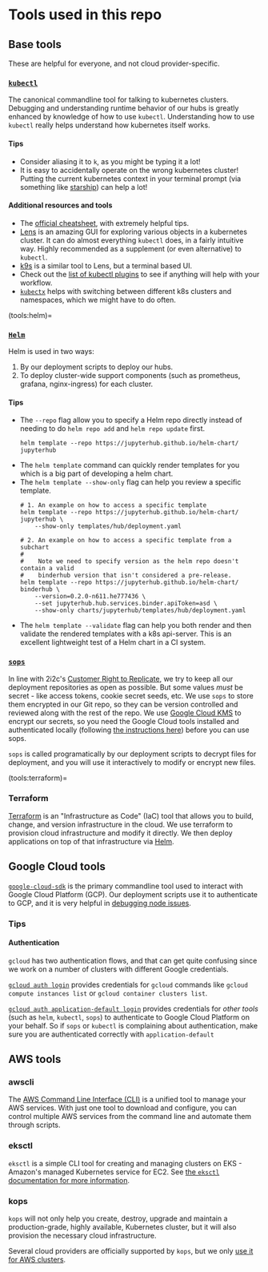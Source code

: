 # Tools used in this repo

## Base tools

These are helpful for everyone, and not cloud provider-specific.

### [`kubectl`](https://kubernetes.io/docs/tasks/tools/)

The canonical commandline tool for talking to kubernetes clusters.
Debugging and understanding runtime behavior of our hubs is greatly
enhanced by knowledge of how to use `kubectl`. Understanding how to
use `kubectl` really helps understand how kubernetes itself works.

#### Tips

- Consider aliasing it to `k`, as you might be typing it a lot!
- It is easy to accidentally operate on the wrong kubernetes cluster!
  Putting the current kubernetes context in your terminal prompt
  (via something like [starship](https://starship.rs/)) can help a
  lot!

#### Additional resources and tools

- The [official cheatsheet](https://kubernetes.io/docs/reference/kubectl/cheatsheet/),
  with extremely helpful tips.
- [Lens](https://k8slens.dev/) is an amazing GUI for exploring various objects
  in a kubernetes cluster. It can do almost everything `kubectl` does, in
  a fairly intuitive way. Highly recommended as a supplement (or even alternative)
  to `kubectl`.
- [k9s](https://k9scli.io/) is a similar tool to Lens, but a terminal based UI.
- Check out the [list of kubectl plugins](https://github.com/ishantanu/awesome-kubectl-plugins)
  to see if anything will help with your workflow.
- [`kubectx`](https://github.com/ahmetb/kubectx) helps with switching
  between different k8s clusters and namespaces, which we might have to do
  often.

(tools:helm)=
### [`Helm`](https://helm.sh/)

Helm is used in two ways:

1. By our deployment scripts to deploy our hubs.
2. To deploy cluster-wide support components (such as prometheus, grafana,
   nginx-ingress) for each cluster.

#### Tips

- The `--repo` flag allow you to specify a Helm repo directly instead of needing
  to do `helm repo add` and `helm repo update` first.
  ```shell
  helm template --repo https://jupyterhub.github.io/helm-chart/ jupyterhub
  ```
- The `helm template` command can quickly render templates for you which is a
  big part of developing a helm chart.
- The `helm template --show-only` flag can help you review a specific template.
  ```shell
  # 1. An example on how to access a specific template
  helm template --repo https://jupyterhub.github.io/helm-chart/ jupyterhub \
      --show-only templates/hub/deployment.yaml

  # 2. An example on how to access a specific template from a subchart
  #
  #    Note we need to specify version as the helm repo doesn't contain a valid
  #    binderhub version that isn't considered a pre-release.
  helm template --repo https://jupyterhub.github.io/helm-chart/ binderhub \
      --version=0.2.0-n611.he777436 \
      --set jupyterhub.hub.services.binder.apiToken=asd \
      --show-only charts/jupyterhub/templates/hub/deployment.yaml
  ```
- The `helm template --validate` flag can help you both render and then validate
  the rendered templates with a k8s api-server. This is an excellent lightweight
  test of a Helm chart in a CI system.

### [`sops`](https://github.com/mozilla/sops/)

In line with 2i2c's [Customer Right to Replicate](https://2i2c.org/right-to-replicate/),
we try to keep all our deployment repositories as open as possible. But
some values *must* be secret - like access tokens, cookie secret seeds, etc.
We use `sops` to store them encrypted in our Git repo, so they can be version
controlled and reviewed along with the rest of the repo. We use
[Google Cloud KMS](https://github.com/mozilla/sops/#23encrypting-using-gcp-kms)
to encrypt our secrets, so you need the Google Cloud tools installed and
authenticated locally (following [the instructions here](https://github.com/mozilla/sops/#23encrypting-using-gcp-kms))
before you can use sops.

`sops` is called programatically by our deployment scripts to decrypt
files for deployment, and you will use it interactively to modify or encrypt
new files.

(tools:terraform)=
### Terraform


[Terraform](https://www.terraform.io/) is an "Infrastructure as Code" (IaC) tool that allows you to build, change, and version infrastructure in the cloud.
We use terraform to provision cloud infrastructure and modify it directly.
We then deploy applications on top of that infrastructure via [Helm](tools:helm).

## Google Cloud tools

[`google-cloud-sdk`](https://cloud.google.com/sdk/docs/install) is the primary
commandline tool used to interact with Google Cloud Platform (GCP). Our deployment
scripts use it to authenticate to GCP, and it is very helpful in [debugging node
issues](../howto/k8s/node-administration.md).

### Tips

#### Authentication

`gcloud` has two authentication flows, and that can get quite confusing since we
work on a number of clusters with different Google credentials.

[`gcloud auth login`](https://cloud.google.com/sdk/gcloud/reference/auth/login)
provides credentials for `gcloud` commands like `gcloud compute instances list`
or `gcloud container clusters list`.

[`gcloud auth application-default login`](https://cloud.google.com/sdk/gcloud/reference/auth/application-default/login)
provides credentials for *other tools* (such as `helm`, `kubectl`, `sops`) to
authenticate to Google Cloud Platform on your behalf. So if `sops` or
`kubectl` is complaining about authentication, make sure you are authenticated
correctly with `application-default`

## AWS tools

### awscli

The [AWS Command Line Interface (CLI)](https://docs.aws.amazon.com/cli/index.html) is a
unified tool to manage your AWS services.
With just one tool to download and configure, you can control multiple AWS services from the command line and automate them through scripts.

### eksctl

`eksctl` is a simple CLI tool for creating and managing clusters on EKS - Amazon's
managed Kubernetes service for EC2. See [the `eksctl` documentation for more information](https://docs.aws.amazon.com/eks/latest/userguide/getting-started-eksctl.html).

### kops

`kops` will not only help you create, destroy, upgrade and maintain a production-grade,
highly available, Kubernetes cluster, but it will also provision the necessary cloud
infrastructure.

Several cloud providers are officially supported by `kops`, but we only [use it for AWS clusters](https://kops.sigs.k8s.io/getting_started/aws/).
